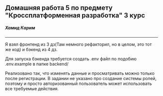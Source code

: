 ## Домашняя работа 5 по предмету "Кроссплатформенная разработка" 3 курс

##### Хамид Карим
---
Я взял фронтенд из 3 дз(Там немного рефакторил, но в целом, это тот же код) и бэкенд из 4 дз.


Для запуска бэкенда требуется создать .env файл по подобию .env.example в папке backend/

Реализовано так, что изменять данные и просматривать можно только после регистрации. В задании не указано про создание системы ролей, поэтому и просто авторизованный пользователь может использовать все требуемые действия.